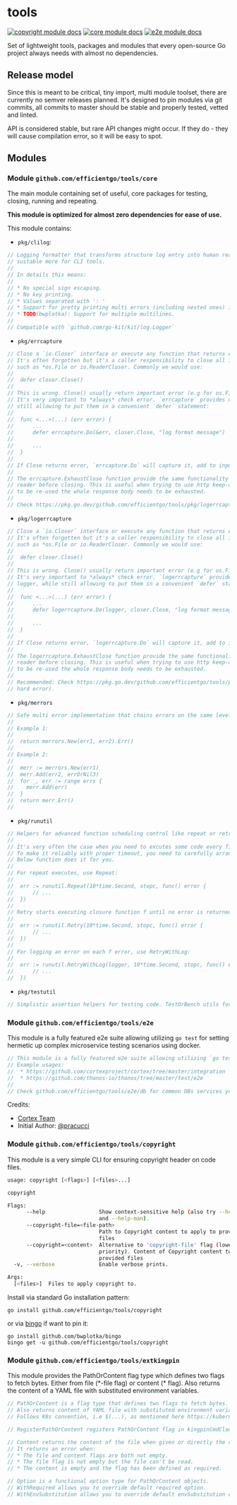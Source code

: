 # tools

[![copyright module docs](https://img.shields.io/badge/go.dev-reference-007d9c?logo=go&logoColor=white&style=flat-square)](https://pkg.go.dev/github.com/efficientgo/tools/copyright) [![core module docs](https://img.shields.io/badge/go.dev-reference-007d9c?logo=go&logoColor=white&style=flat-square)](https://pkg.go.dev/github.com/efficientgo/tools/core) [![e2e module docs](https://img.shields.io/badge/go.dev-reference-007d9c?logo=go&logoColor=white&style=flat-square)](https://pkg.go.dev/github.com/efficientgo/tools/e2e)

Set of lightweight tools, packages and modules that every open-source Go project always needs with almost no dependencies.

## Release model

Since this is meant to be critical, tiny import, multi module toolset, there are currently no semver releases planned. It's designed to pin modules via git commits, all commits to master should be stable and properly tested, vetted and linted.

API is considered stable, but rare API changes might occur. If they do - they will cause compilation error, so it will be easy to spot.

## Modules

### Module `github.com/efficientgo/tools/core`

The main module containing set of useful, core packages for testing, closing, running and repeating.

**This module is optimized for almost zero dependencies for ease of use.**

This module contains:

* `pkg/clilog`:

```go mdox-gen-exec="sh -c 'tail -n +6 core/pkg/clilog/doc.go'"
// Logging formatter that transforms structure log entry into human readable, clean friendly entry
// suitable more for CLI tools.
//
// In details this means:
//
// * No special sign escaping.
// * No key printing.
// * Values separated with ': '
// * Support for pretty printing multi errors (including nested ones) in format of (<something>: <err1>; <err2>; ...; <errN>)
// * TODO(bwplotka): Support for multiple multilines.
//
// Compatible with `github.com/go-kit/kit/log.Logger`
```

* `pkg/errcapture`

```go mdox-gen-exec="sh -c 'tail -n +6 core/pkg/errcapture/doc.go'"
// Close a `io.Closer` interface or execute any function that returns error safely while capturing error.
// It's often forgotten but it's a caller responsibility to close all implementations of `Closer`,
// such as *os.File or io.ReaderCloser. Commonly we would use:
//
// 	defer closer.Close()
//
// This is wrong. Close() usually return important error (e.g for os.File the actual file flush might happen and fail on `Close` method).
// It's very important to *always* check error. `errcapture` provides utility functions to capture error and add to provided one,
// still allowing to put them in a convenient `defer` statement:
//
// 	func <...>(...) (err error) {
//  	...
//  	defer errcapture.Do(&err, closer.Close, "log format message")
//
// 		...
// 	}
//
// If Close returns error, `errcapture.Do` will capture it, add to input error if not nil and return by argument.
//
// The errcapture.ExhaustClose function provide the same functionality but takes an io.ReadCloser and exhausts the whole
// reader before closing. This is useful when trying to use http keep-alive connections because for the same connection
// to be re-used the whole response body needs to be exhausted.
//
// Check https://pkg.go.dev/github.com/efficientgo/tools/pkg/logerrcapture if you want to just log an error instead.
```

* `pkg/logerrcapture`

```go mdox-gen-exec="sh -c 'tail -n +6 core/pkg/logerrcapture/doc.go'"
// Close a `io.Closer` interface or execute any function that returns error safely while logging error.
// It's often forgotten but it's a caller responsibility to close all implementations of `Closer`,
// such as *os.File or io.ReaderCloser. Commonly we would use:
//
// 	defer closer.Close()
//
// This is wrong. Close() usually return important error (e.g for os.File the actual file flush might happen and fail on `Close` method).
// It's very important to *always* check error. `logerrcapture` provides utility functions to capture error and log it via provided
// logger, while still allowing to put them in a convenient `defer` statement:
//
// 	func <...>(...) (err error) {
//  	...
//  	defer logerrcapture.Do(logger, closer.Close, "log format message")
//
// 		...
// 	}
//
// If Close returns error, `logerrcapture.Do` will capture it, add to input error if not nil and return by argument.
//
// The logerrcapture.ExhaustClose function provide the same functionality but takes an io.ReadCloser and exhausts the whole
// reader before closing. This is useful when trying to use http keep-alive connections because for the same connection
// to be re-used the whole response body needs to be exhausted.
//
// Recommended: Check https://pkg.go.dev/github.com/efficientgo/tools/pkg/errcapture if you want to return error instead of just logging (causing
// hard error).
```

* `pkg/merrors`

```go mdox-gen-exec="sh -c 'tail -n +6 core/pkg/merrors/doc.go'"
// Safe multi error implementation that chains errors on the same level. Supports errors.As and errors.Is functions.
//
// Example 1:
//
//  return merrors.New(err1, err2).Err()
//
// Example 2:
//
//  merr := merrors.New(err1)
//  merr.Add(err2, errOrNil3)
//  for _, err := range errs {
//    merr.Add(err)
//  }
//  return merr.Err()
//
```

* `pkg/runutil`

```go mdox-gen-exec="sh -c 'tail -n +6 core/pkg/runutil/doc.go'"
// Helpers for advanced function scheduling control like repeat or retry.
//
// It's very often the case when you need to excutes some code every fixed intervals or have it retried automatically.
// To make it reliably with proper timeout, you need to carefully arrange some boilerplate for this.
// Below function does it for you.
//
// For repeat executes, use Repeat:
//
// 	err := runutil.Repeat(10*time.Second, stopc, func() error {
// 		// ...
// 	})
//
// Retry starts executing closure function f until no error is returned from f:
//
// 	err := runutil.Retry(10*time.Second, stopc, func() error {
// 		// ...
// 	})
//
// For logging an error on each f error, use RetryWithLog:
//
// 	err := runutil.RetryWithLog(logger, 10*time.Second, stopc, func() error {
// 		// ...
// 	})
```

* `pkg/testutil`

```go mdox-gen-exec="sh -c 'tail -n +6 core/pkg/testutil/doc.go'"
// Simplistic assertion helpers for testing code. TestOrBench utils for union of testing and benchmarks.
```

### Module `github.com/efficientgo/tools/e2e`

This module is a fully featured e2e suite allowing utilizing `go test` for setting hermetic up complex microservice testing scenarios using docker.

```go mdox-gen-exec="sh -c 'tail -n +6 e2e/doc.go'"
// This module is a fully featured e2e suite allowing utilizing `go test` for setting hermetic up complex microservice integration testing scenarios using docker.
// Example usages:
//  * https://github.com/cortexproject/cortex/tree/master/integration
//  * https://github.com/thanos-io/thanos/tree/master/test/e2e
//
// Check github.com/efficientgo/tools/e2e/db for common DBs services you can run out of the box.
```

Credits:

* [Cortex Team](https://github.com/cortexproject/cortex/tree/f639b1855c9f0c9564113709a6bce2996d151ec7/integration)
* Initial Author: [@pracucci](https://github.com/pracucci)

### Module `github.com/efficientgo/tools/copyright`

This module is a very simple CLI for ensuring copyright header on code files.

```bash mdox-gen-exec="sh -c 'cd copyright && go run copyright.go --help || exit 0'"
usage: copyright [<flags>] [<files>...]

copyright

Flags:
      --help                 Show context-sensitive help (also try --help-long
                             and --help-man).
      --copyright-file=<file-path>  
                             Path to Copyright content to apply to provided
                             files
      --copyright=<content>  Alternative to 'copyright-file' flag (lower
                             priority). Content of Copyright content to apply to
                             provided files
  -v, --verbose              Enable verbose prints.

Args:
  [<files>]  Files to apply copyright to.

```

Install via standard Go installation pattern:

```shell
go install github.com/efficientgo/tools/copyright
```

or via [bingo](https://github.com/bwplotka/bingo) if want to pin it:

```shell
go install github.com/bwplotka/bingo
bingo get -u github.com/efficientgo/tools/copyright
```

### Module `github.com/efficientgo/tools/extkingpin`

This module provides the PathOrContent flag type which defines two flags to fetch bytes. Either from file (\*-file flag) or content (\* flag). Also returns the content of a YAML file with substituted environment variables.

```go mdox-gen-exec="sh -c 'tail -n +6 extkingpin/doc.go'"
// PathOrContent is a flag type that defines two flags to fetch bytes. Either from file (*-file flag) or content (* flag).
// Also returns content of YAML file with substituted environment variables.
// Follows K8s convention, i.e $(...), as mentioned here https://kubernetes.io/docs/tasks/inject-data-application/define-interdependent-environment-variables/.

// RegisterPathOrContent registers PathOrContent flag in kingpinCmdClause.

// Content returns the content of the file when given or directly the content that has been passed to the flag.
// It returns an error when:
// * The file and content flags are both not empty.
// * The file flag is not empty but the file can't be read.
// * The content is empty and the flag has been defined as required.

// Option is a functional option type for PathOrContent objects.
// WithRequired allows you to override default required option.
// WithEnvSubstitution allows you to override default envSubstitution option.
```
